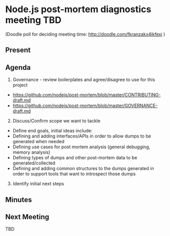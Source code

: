 # Node.js post-mortem diagnostics meeting TBD

(Doodle poll for deciding meeting time: http://doodle.com/fkranzakx4ikfexi )

## Present


## Agenda

1. Governance - review boilerplates and agree/disagree to use for this project
  + https://github.com/nodejs/post-mortem/blob/master/CONTRIBUTING-draft.md
  + https://github.com/nodejs/post-mortem/blob/master/GOVERNANCE-draft.md

2. Discuss/Confirm scope we want to tackle
  + Define end goals, initial ideas include:
   + Defining and adding interfaces/APIs in order to allow dumps to be generated when needed
   + Defining use cases for post mortem analysis (general debugging, memory analysis)
   + Defining types of dumps and other post-mortem data to  be generated/collected
   + Defining and adding common structures to the dumps generated in order to support tools that want to introspect those dumps

3. Identify initial next steps

## Minutes

## Next Meeting
TBD
